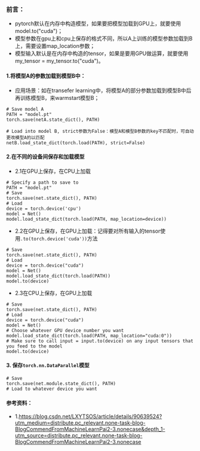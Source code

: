 ### 前言：
+ pytorch默认在内存中构造模型，如果要把模型加载到GPU上，就要使用model.to("cuda")；
+ 模型参数在gpu上和cpu上保存的格式不同，所以A上训练的模型参数加载到B上，需要设置map_location参数；
+ 模型输入默认是在内存中构造的tensor，如果是要用GPU做运算，就要使用my_tensor = my_tensor.to("cuda")。  
  
  
#### 1.将模型A的参数加载到模型B中：
+ 应用场景：如在transefer learning中，将模型A的部分参数加载到模型B中后再训练模型B，来warmstart模型B；  
```
# Save model A
PATH = "model.pt"
torch.save(netA.state_dict(), PATH)

# Load into model B, strict参数为False：模型A和模型B参数的key不匹配时，可自动更改模型A的以匹配
netB.load_state_dict(torch.load(PATH), strict=False)
```

#### 2.在不同的设备间保存和加载模型
+ 2.1在GPU上保存，在CPU上加载
```
# Specify a path to save to
PATH = "model.pt"
# Save
torch.save(net.state_dict(), PATH)
# Load
device = torch.device('cpu')
model = Net()
model.load_state_dict(torch.load(PATH, map_location=device))
```
+ 2.2在GPU上保存，在GPU上加载：记得要对所有输入的tensor使用`.to(torch.device('cuda'))`方法
```
# Save
torch.save(net.state_dict(), PATH)
# Load
device = torch.device("cuda")
model = Net()
model.load_state_dict(torch.load(PATH))
model.to(device)
```
+ 2.3在CPU上保存，在GPU上加载
```
# Save
torch.save(net.state_dict(), PATH)
# Load
device = torch.device("cuda")
model = Net()
# Choose whatever GPU device number you want
model.load_state_dict(torch.load(PATH, map_location="cuda:0"))
# Make sure to call input = input.to(device) on any input tensors that you feed to the model
model.to(device)
```

#### 3. 保存`torch.nn.DataParallel`模型
```
# Save
torch.save(net.module.state_dict(), PATH)
# Load to whatever device you want
```


#### 参考资料：
+ 1.https://blog.csdn.net/LXYTSOS/article/details/90639524?utm_medium=distribute.pc_relevant.none-task-blog-BlogCommendFromMachineLearnPai2-3.nonecase&depth_1-utm_source=distribute.pc_relevant.none-task-blog-BlogCommendFromMachineLearnPai2-3.nonecase

